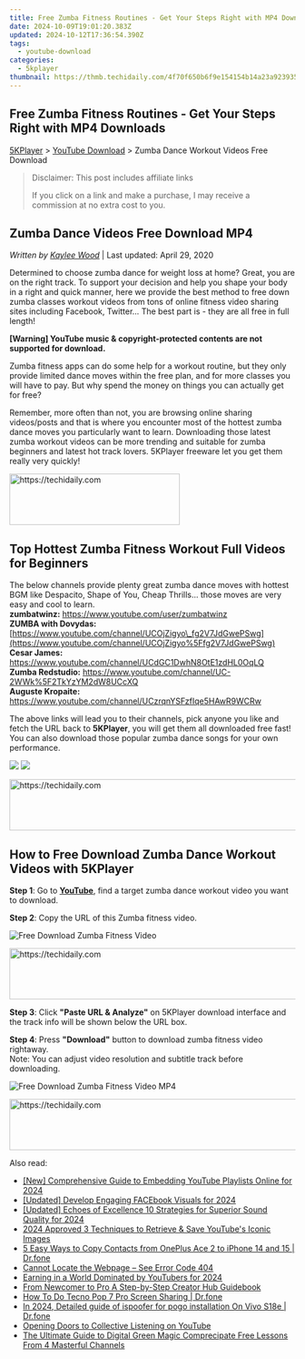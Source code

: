 ```yaml
---
title: Free Zumba Fitness Routines - Get Your Steps Right with MP4 Downloads
date: 2024-10-09T19:01:20.383Z
updated: 2024-10-12T17:36:54.390Z
tags:
  - youtube-download
categories:
  - 5kplayer
thumbnail: https://thmb.techidaily.com/4f70f650b6f9e154154b14a23a923935cddb729dccba03ae23bb5479d56f059d.jpg
---
```


## Free Zumba Fitness Routines - Get Your Steps Right with MP4 Downloads

[5KPlayer](https://tools.techidaily.com/5kplayer/products/) \> [YouTube Download](https://tools.techidaily.com/5kplayer/youtube-download/) \> Zumba Dance Workout Videos Free Download

>  Disclaimer: This post includes affiliate links
>
>  If you click on a link and make a purchase, I may receive a commission at no extra cost to you.
>

## Zumba Dance Videos Free Download MP4

 _Written by [Kaylee Wood](https://www.quora.com/profile/Amanda-Hu-21)_ | Last updated: April 29, 2020 

Determined to choose zumba dance for weight loss at home? Great, you are on the right track. To support your decision and help you shape your body in a right and quick manner, here we provide the best method to free down zumba classes workout videos from tons of online fitness video sharing sites including Facebook, Twitter… The best part is - they are all free in full length!

**\[Warning\] YouTube music & copyright-protected contents are not supported for download.**

Zumba fitness apps can do some help for a workout routine, but they only provide limited dance moves within the free plan, and for more classes you will have to pay. But why spend the money on things you can actually get for free?

Remember, more often than not, you are browsing online sharing videos/posts and that is where you encounter most of the hottest zumba dance moves you particularly want to learn. Downloading those latest zumba workout videos can be more trending and suitable for zumba beginners and latest hot track lovers. 5KPlayer freeware let you get them really very quickly!

<!-- affiliate ads begin -->
<a href="https://aligracehair.sjv.io/c/5597632/2135356/19272" target="_top" id="2135356">
  <img src="//a.impactradius-go.com/display-ad/19272-2135356" border="0" alt="https://techidaily.com" width="300" height="90"/>
</a>
<img height="0" width="0" src="https://aligracehair.sjv.io/i/5597632/2135356/19272" style="position:absolute;visibility:hidden;" border="0" />
<!-- affiliate ads end -->

## Top Hottest Zumba Fitness Workout Full Videos for Beginners

The below channels provide plenty great zumba dance moves with hottest BGM like Despacito, Shape of You, Cheap Thrills... those moves are very easy and cool to learn.  
**zumbatwinz:** <https://www.youtube.com/user/zumbatwinz>  
**ZUMBA with Dovydas:**[https://www.youtube.com/channel/UCOjZigyo\_fg2V7JdGwePSwg](https://www.youtube.com/channel/UCOjZigyo%5Ffg2V7JdGwePSwg)  
**Cesar James:** <https://www.youtube.com/channel/UCdGC1DwhN8OtE1zdHL0OqLQ>   
**Zumba Redstudio:** <https://www.youtube.com/channel/UC-2WWk%5F2TkYzYM2dW8UCcXQ>  
**Auguste Kropaite:** <https://www.youtube.com/channel/UCzrqnYSFzfIqe5HAwR9WCRw>

The above links will lead you to their channels, pick anyone you like and fetch the URL back to **5KPlayer**, you will get them all downloaded free fast! You can also download those popular zumba dance songs for your own performance.

[![](https://www.5kplayer.com/youtube-download/../button/freedownwhitewin.png)](https://tools.techidaily.com/5kplayer/products/) [![](https://www.5kplayer.com/youtube-download/../button/freedownbackmac.png)](https://tools.techidaily.com/5kplayer/products/) 

<!-- affiliate ads begin -->
<a href="https://united.elfm.net/c/5597632/517826/4704" target="_top" id="517826">
  <img src="//a.impactradius-go.com/display-ad/4704-517826" border="0" alt="https://techidaily.com" width="728" height="90"/>
</a>
<img height="0" width="0" src="https://united.elfm.net/i/5597632/517826/4704" style="position:absolute;visibility:hidden;" border="0" />
<!-- affiliate ads end -->

## How to Free Download Zumba Dance Workout Videos with 5KPlayer

**Step 1**: Go to [**YouTube**](http://youtube.com/), find a target zumba dance workout video you want to download.

**Step 2**: Copy the URL of this Zumba fitness video. 

![Free Download Zumba Fitness Video](https://www.5kplayer.com/youtube-download/img/zumba-dance-fitness-download.png) 

<!-- affiliate ads begin -->
<a href="https://appsumo.8odi.net/c/5597632/2144272/7443" target="_top" id="2144272">
  <img src="//a.impactradius-go.com/display-ad/7443-2144272" border="0" alt="https://techidaily.com" width="728" height="90"/>
</a>
<img height="0" width="0" src="https://appsumo.8odi.net/i/5597632/2144272/7443" style="position:absolute;visibility:hidden;" border="0" />
<!-- affiliate ads end -->

**Step 3**: Click **"Paste URL & Analyze"** on 5KPlayer download interface and the track info will be shown below the URL box. 

**Step 4**: Press **"Download"** button to download zumba fitness video rightaway.  
 Note: You can adjust video resolution and subtitle track before downloading.

![Free Download Zumba Fitness Video MP4](https://www.5kplayer.com/youtube-download/img/zumba-fitness-video-download-free.jpg)

<!-- affiliate ads begin -->
<a href="https://aligracehair.sjv.io/c/5597632/2047351/19272" target="_top" id="2047351">
  <img src="//a.impactradius-go.com/display-ad/19272-2047351" border="0" alt="https://techidaily.com" width="728" height="90"/>
</a>
<img height="0" width="0" src="https://aligracehair.sjv.io/i/5597632/2047351/19272" style="position:absolute;visibility:hidden;" border="0" />
<!-- affiliate ads end -->

<ins class="adsbygoogle"
     style="display:block"
     data-ad-format="autorelaxed"
     data-ad-client="ca-pub-7571918770474297"
     data-ad-slot="1223367746"></ins>

<ins class="adsbygoogle"
     style="display:block"
     data-ad-client="ca-pub-7571918770474297"
     data-ad-slot="8358498916"
     data-ad-format="auto"
     data-full-width-responsive="true"></ins>

<span class="atpl-alsoreadstyle">Also read:</span>
<div><ul>
<li><a href="https://facebook-video-share.techidaily.com/new-comprehensive-guide-to-embedding-youtube-playlists-online-for-2024/"><u>[New] Comprehensive Guide to Embedding YouTube Playlists Online for 2024</u></a></li>
<li><a href="https://facebook-video-content.techidaily.com/updated-develop-engaging-facebook-visuals-for-2024/"><u>[Updated] Develop Engaging FACEbook Visuals for 2024</u></a></li>
<li><a href="https://facebook-video-share.techidaily.com/updated-echoes-of-excellence-10-strategies-for-superior-sound-quality-for-2024/"><u>[Updated] Echoes of Excellence 10 Strategies for Superior Sound Quality for 2024</u></a></li>
<li><a href="https://youtube-video-recordings.techidaily.com/2024-approved-3-techniques-to-retrieve-and-save-youtubes-iconic-images/"><u>2024 Approved 3 Techniques to Retrieve & Save YouTube's Iconic Images</u></a></li>
<li><a href="https://blog-min.techidaily.com/5-easy-ways-to-copy-contacts-from-oneplus-ace-2-to-iphone-14-and-15-drfone-by-drfone-transfer-from-android-transfer-from-android/"><u>5 Easy Ways to Copy Contacts from OnePlus Ace 2 to iPhone 14 and 15 | Dr.fone</u></a></li>
<li><a href="https://discover-extraordinary.techidaily.com/cannot-locate-the-webpage-see-error-code-404/"><u>Cannot Locate the Webpage – See Error Code 404</u></a></li>
<li><a href="https://youtube-video-recordings.techidaily.com/earning-in-a-world-dominated-by-youtubers-for-2024/"><u>Earning in a World Dominated by YouTubers for 2024</u></a></li>
<li><a href="https://youtube-video-recordings.techidaily.com/from-newcomer-to-pro-a-step-by-step-creator-hub-guidebook/"><u>From Newcomer to Pro A Step-by-Step Creator Hub Guidebook</u></a></li>
<li><a href="https://screen-mirror.techidaily.com/how-to-do-tecno-pop-7-pro-screen-sharing-drfone-by-drfone-android/"><u>How To Do Tecno Pop 7 Pro Screen Sharing | Dr.fone</u></a></li>
<li><a href="https://change-location.techidaily.com/in-2024-detailed-guide-of-ispoofer-for-pogo-installation-on-vivo-s18e-drfone-by-drfone-virtual-android/"><u>In 2024, Detailed guide of ispoofer for pogo installation On Vivo S18e | Dr.fone</u></a></li>
<li><a href="https://youtube-video-recordings.techidaily.com/opening-doors-to-collective-listening-on-youtube/"><u>Opening Doors to Collective Listening on YouTube</u></a></li>
<li><a href="https://youtube-video-recordings.techidaily.com/the-ultimate-guide-to-digital-green-magic-comprecipate-free-lessons-from-4-masterful-channels/"><u>The Ultimate Guide to Digital Green Magic Comprecipate Free Lessons From 4 Masterful Channels</u></a></li>
</ul></div>

